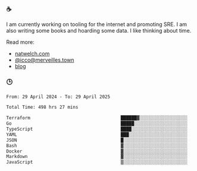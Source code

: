 ### ☕

I am currently working on tooling for the internet and promoting SRE. I am also writing some books and hoarding some data. I like thinking about time. 

Read more:

 - [natwelch.com](https://natwelch.com)
 - [@icco@merveilles.town](https://merveilles.town/@icco)
 - [blog](https://writing.natwelch.com)

### 🕒

<!--START_SECTION:waka-->

```txt
From: 29 April 2024 - To: 29 April 2025

Total Time: 498 hrs 27 mins

Terraform                                  ██████▓░░░░░░░░░░░░░░░░░░   26.21 %
Go                                         █████░░░░░░░░░░░░░░░░░░░░   20.45 %
TypeScript                                 ████░░░░░░░░░░░░░░░░░░░░░   16.40 %
YAML                                       ███░░░░░░░░░░░░░░░░░░░░░░   12.17 %
JSON                                       █░░░░░░░░░░░░░░░░░░░░░░░░   04.28 %
Bash                                       ▓░░░░░░░░░░░░░░░░░░░░░░░░   03.08 %
Docker                                     ▓░░░░░░░░░░░░░░░░░░░░░░░░   02.83 %
Markdown                                   ▓░░░░░░░░░░░░░░░░░░░░░░░░   02.45 %
JavaScript                                 ▒░░░░░░░░░░░░░░░░░░░░░░░░   01.82 %
```

<!--END_SECTION:waka-->
